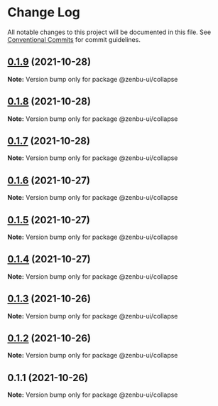 # Change Log

All notable changes to this project will be documented in this file.
See [Conventional Commits](https://conventionalcommits.org) for commit guidelines.

## [0.1.9](https://github.com/KodepandaID/zenbu-ui/compare/@zenbu-ui/collapse@0.1.8...@zenbu-ui/collapse@0.1.9) (2021-10-28)

**Note:** Version bump only for package @zenbu-ui/collapse





## [0.1.8](https://github.com/KodepandaID/zenbu-ui/compare/@zenbu-ui/collapse@0.1.7...@zenbu-ui/collapse@0.1.8) (2021-10-28)

**Note:** Version bump only for package @zenbu-ui/collapse





## [0.1.7](https://github.com/KodepandaID/zenbu-ui/compare/@zenbu-ui/collapse@0.1.6...@zenbu-ui/collapse@0.1.7) (2021-10-28)

**Note:** Version bump only for package @zenbu-ui/collapse





## [0.1.6](https://github.com/KodepandaID/zenbu-ui/compare/@zenbu-ui/collapse@0.1.5...@zenbu-ui/collapse@0.1.6) (2021-10-27)

**Note:** Version bump only for package @zenbu-ui/collapse





## [0.1.5](https://github.com/KodepandaID/zenbu-ui/compare/@zenbu-ui/collapse@0.1.4...@zenbu-ui/collapse@0.1.5) (2021-10-27)

**Note:** Version bump only for package @zenbu-ui/collapse





## [0.1.4](https://github.com/KodepandaID/zenbu-ui/compare/@zenbu-ui/collapse@0.1.3...@zenbu-ui/collapse@0.1.4) (2021-10-27)

**Note:** Version bump only for package @zenbu-ui/collapse





## [0.1.3](https://github.com/KodepandaID/zenbu-ui/compare/@zenbu-ui/collapse@0.1.2...@zenbu-ui/collapse@0.1.3) (2021-10-26)

**Note:** Version bump only for package @zenbu-ui/collapse





## [0.1.2](https://github.com/KodepandaID/zenbu-ui/compare/@zenbu-ui/collapse@0.1.1...@zenbu-ui/collapse@0.1.2) (2021-10-26)

**Note:** Version bump only for package @zenbu-ui/collapse





## 0.1.1 (2021-10-26)

**Note:** Version bump only for package @zenbu-ui/collapse
